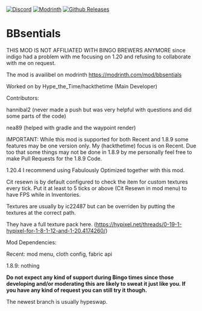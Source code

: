[![Discord](https://img.shields.io/discord/1145639466216738816?style=plastic&logo=discord)](https://discord.gg/qr5mPRq8uG)
[![Modrinth](https://img.shields.io/modrinth/dt/bbsentials?style=plastic&logo=modrinth)](https://modrinth.com/mod/bbsentials)
[![Github Releases](https://img.shields.io/github/downloads/HacktheTime/BBsentials/total?style=plastic&logo=github)](https://github.com/HacktheTime/bbsentials/releases)

# BBsentials
THIS MOD IS NOT AFFILIATED WITH BINGO BREWERS ANYMORE since indigo had a problem with me focusing
on 1.20 and refusing to collaborate with me on request.

The mod is availibel on modrinth https://modrinth.com/mod/bbsentials

Worked on by 
Hype_the_Time/hackthetime (Main Developer)

Contributors:

hannibal2 (never made a push but was very helpful with questions and did some parts of the code)

nea89 (helped with gradle and the waypoint render)

IMPORTANT:
While this mod is supported for both Recent and 1.8.9 some features may be one version only. My (hackthetime) focus is
on Recent. Due too that some things may not be done in 1.8.9 by me personally feel free to make Pull Requests for the
1.8.9 Code.

1.20.4
I recommend using Fabulously Optimized together with this mod.

Cit resewn is by default configured to check the item for custom textures every tick.
Put it at least to 5 ticks or above (Cit Resewn in mod menu) to have FPS while in Inventories.

Textures are usually by ic22487 but can be overriden by putting the textures at the correct path.

They have a full texture pack here.
(https://hypixel.net/threads/0-19-1-hypixel-for-1-8-1-12-and-1-20.4174260/)

Mod Dependencies:

Recent: mod menu, cloth config, fabric api

1.8.9: nothing

**Do not expect any kind of support during Bingo times since those developing and/or moderating this are likely to sweat
it just like you.
If you have any kind of request you can still try it though.**

The newest branch is usually hypeswap.



